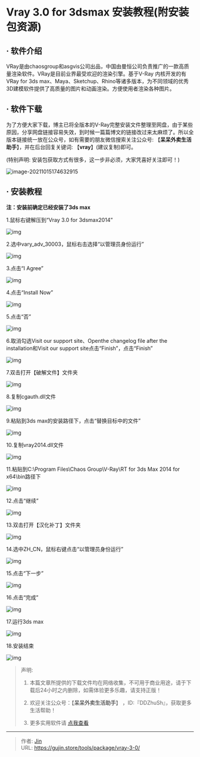 # Vray 3.0 for 3dsmax 安装教程(附安装包资源)


## · 软件介绍
VRay是由chaosgroup和asgvis公司出品，中国由曼恒公司负责推广的一款高质量渲染软件。VRay是目前业界最受欢迎的渲染引擎。基于V-Ray 内核开发的有VRay for 3ds max、Maya、Sketchup、Rhino等诸多版本，为不同领域的优秀3D建模软件提供了高质量的图片和动画渲染。方便使用者渲染各种图片。


## · 软件下载
为了方便大家下载，博主已将全版本的V-Ray完整安装文件整理至网盘，由于某些原因，分享网盘链接容易失效，到时候一篇篇博文的链接改过来太麻烦了。所以全版本链接统一放在公众号，如有需要的朋友微信搜索关注公众号: 【**呆呆外卖生活助手**】，并在后台回复关键词: 【**vray**】(建议复制)即可。

(特别声明: 安装包获取方式有很多，这一步非必须，大家凭喜好关注即可！)

![image-20211015174632915](https://img.gujin.store/img/image-20211015174632915.png)

## · 安装教程

**注：安装前确定已经安装了3ds max**

1.鼠标右键解压到“Vray 3.0 for 3dsmax2014”

![img](https://img.gujin.store/img/v2-2e48b38716abfdfccf9495ad81c8cf58_720w.png)

2.选中vary_adv_30003，鼠标右击选择“以管理员身份运行”

![img](https://img.gujin.store/img/v2-ad86f6c9559d3af4baaa3d0c13406d2a_720w.png)

3.点击“I Agree”

![img](https://img.gujin.store/img/v2-e2bdebe696423f4ba838ff70c80effb6_720w.png)

4.点击“Install Now”

![img](https://img.gujin.store/img/v2-bbed426a83975807a3fcfe29c653299d_720w.png)

5.点击“否”

![img](https://img.gujin.store/img/v2-196881e801e4df8a79312b53c1a24230_720w.png)

6.取消勾选Visit our support site、Openthe changelog file after the installation和Visit our support site点击“Finish”，点击“Finish”

![img](https://img.gujin.store/img/v2-223a9d2f04439583bae3df48dbd7dc55_720w.png)

7.双击打开【破解文件】文件夹

![img](https://img.gujin.store/img/v2-6354266a6e79c783ae3f2718e889d738_720w.png)

8.复制cgauth.dll文件

![img](https://img.gujin.store/img/v2-a82e0b18ff1cc678984acd2d356ecd34_720w.png)

9.粘贴到3ds max的安装路径下，点击“替换目标中的文件”

![img](https://img.gujin.store/img/v2-6c0e3381d95cab57f1add1cd7a0ca4d3_720w.png)

10.复制vray2014.dll文件

![img](https://img.gujin.store/img/v2-db8afad1f822fde5cc6f0329f02746db_720w.png)

11.粘贴到C:\Program Files\Chaos Group\V-Ray\RT for 3ds Max 2014 for x64\bin路径下

![img](https://img.gujin.store/img/v2-aa7714289882a38c01158155ef9464f0_720w.png)

12.点击“继续”

![img](https://img.gujin.store/img/v2-a9da0f29acf04f4174c744f589d89657_720w.png)

13.双击打开【汉化补丁】文件夹

![img](https://img.gujin.store/img/v2-f27f59f6806791423b55746cce965f19_720w.png)

14.选中ZH_CN，鼠标右键点击“以管理员身份运行”

![img](https://img.gujin.store/img/v2-9a986a8b5a7aed4bd515a1bde70da4f5_720w.png)

15.点击“下一步”

![img](https://img.gujin.store/img/v2-1b725c5308138cff242169544297b66c_720w.png)

16.点击“完成”

![img](https://img.gujin.store/img/v2-9c9b43a32c69293b693efce8371736da_720w.png)

17.运行3ds max

![img](https://img.gujin.store/img/v2-f36f732bf87cc314957a9ee09131f104_720w.png)

18.安装结束

![img](https://img.gujin.store/img/v2-74909af9dfef1d656869b4fd5c30433a_720w.png)




> 声明: 
>
> 1. 本篇文章所提供的下载文件均在网络收集，不可用于商业用途，请于下载后24小时之内删除，如需体验更多乐趣，请支持正版！
>
> 2. 欢迎关注公众号：【**呆呆外卖生活助手**】 ，ID:『DDZhuSh』，获取更多生活帮助！
>
> 3. 更多实用软件请  [点我查看](/tools)

---

> 作者: [Jin](https://img.gujin.store/img/favicon.ico)  
> URL: https://gujin.store/tools/package/vray-3-0/  

